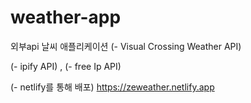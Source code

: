 # weather-app
외부api 날씨 애플리케이션
(- Visual Crossing Weather API)

(- ipify API) , (- free Ip API)

(- netlify를 통해 배포)
https://zeweather.netlify.app
